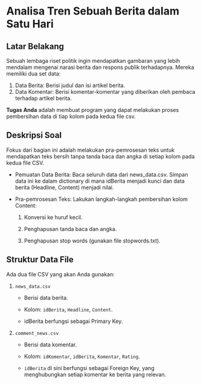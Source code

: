 # Analisa Tren Sebuah Berita dalam Satu Hari

## Latar Belakang

Sebuah lembaga riset politik ingin mendapatkan gambaran yang lebih mendalam mengenai narasi berita dan respons publik terhadapnya. Mereka memiliki dua set data:

1. Data Berita: Berisi judul dan isi artikel berita.
2. Data Komentar: Berisi komentar-komentar yang diberikan oleh pembaca terhadap artikel berita.

**Tugas Anda** adalah membuat program yang dapat melakukan proses pembersihan data di tiap kolom pada kedua file csv.

## Deskripsi Soal

Fokus dari bagian ini adalah melakukan pra-pemrosesan teks untuk mendapatkan teks bersih tanpa tanda baca dan angka di setiap kolom pada kedua file CSV.

- Pemuatan Data Berita: Baca seluruh data dari news_data.csv. Simpan data ini ke dalam dictionary di mana idBerita menjadi kunci dan data berita (Headline, Content) menjadi nilai.

- Pra-pemrosesan Teks: Lakukan langkah-langkah pembersihan kolom Content:

  1. Konversi ke huruf kecil.

  2. Penghapusan tanda baca dan angka.

  3. Penghapusan stop words (gunakan file stopwords.txt).

## Struktur Data File

Ada dua file CSV yang akan Anda gunakan:

1. `news_data.csv`

   - Berisi data berita.

   - Kolom: `idBerita`, `Headline`, `Content`.

   - idBerita berfungsi sebagai Primary Key.

2. `comment_news.csv`

   - Berisi data komentar.

   - Kolom: `idKomentar`, `idBerita`, `Komentar`, `Rating`.

   - `idBerita` di sini berfungsi sebagai Foreign Key, yang menghubungkan setiap komentar ke berita yang relevan.
